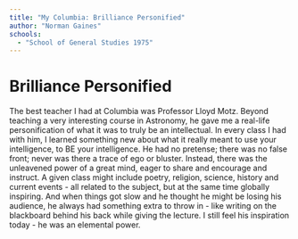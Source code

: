 ```yaml
---
title: "My Columbia: Brilliance Personified"
author: "Norman Gaines"
schools:
  - "School of General Studies 1975"
---
```


# Brilliance Personified

The best teacher I had at Columbia was Professor Lloyd Motz. Beyond teaching a very interesting course in Astronomy, he gave me a real-life personification of what it was to truly be an intellectual. In every class I had with him, I learned something new about what it really meant to use your intelligence, to BE your intelligence. He had no pretense; there was no false front; never was there a trace of ego or bluster. Instead, there was the unleavened power of a great mind, eager to share and encourage and instruct. A given class might include poetry, religion, science, history and current events - all related to the subject, but at the same time globally inspiring. And when things got slow and he thought he might be losing his audience, he always had something extra to throw in - like writing on the blackboard behind his back while giving the lecture. I still feel his inspiration today - he was an elemental power.
